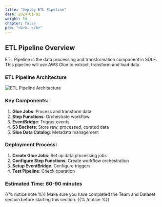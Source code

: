 ```yaml
---
title: "Deploy ETL Pipeline"
date: 2024-01-01
weight: 50
chapter: false
pre: "<b>5. </b>"
---
```


## ETL Pipeline Overview

ETL Pipeline is the data processing and transformation component in SDLF. This pipeline will use AWS Glue to extract, transform and load data.

### ETL Pipeline Architecture

![ETL Pipeline Architecture](../../../static/images/5/0.png?width=40pc)

### Key Components:

1. **Glue Jobs**: Process and transform data
2. **Step Functions**: Orchestrate workflow
3. **EventBridge**: Trigger events
4. **S3 Buckets**: Store raw, processed, curated data
5. **Glue Data Catalog**: Metadata management

### Deployment Process:

1. **Create Glue Jobs**: Set up data processing jobs
2. **Configure Step Functions**: Create workflow orchestration
3. **Setup EventBridge**: Configure triggers
4. **Test Pipeline**: Check operation

### Estimated Time: 60-90 minutes

{{% notice note %}}
Make sure you have completed the Team and Dataset section before starting this section.
{{% /notice %}} 
